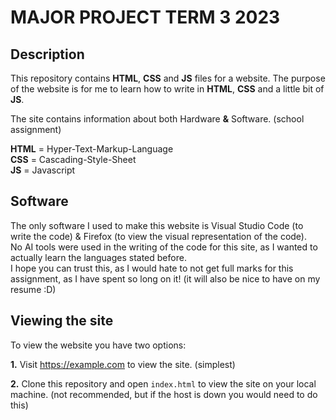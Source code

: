 # MAJOR PROJECT TERM 3 2023

## Description

 This repository contains <b>HTML</b>, <b>CSS</b> and <b>JS</b> files for a website.  The purpose of the website is for me to learn how to write in <b>HTML</b>, <b>CSS</b> and a little bit of <b>JS</b>.

 The site contains information about both Hardware <b>&</b> Software. (school assignment)

 <b>HTML</b> = Hyper-Text-Markup-Language  
 <b>CSS</b> = Cascading-Style-Sheet  
 <b>JS</b> = Javascript

 ## Software

 The only software I used to make this website is Visual Studio Code (to write the code) & Firefox (to view the visual representation of the code).  
 No AI tools were used in the writing of the code for this site, as I wanted to actually learn the languages stated before.  
 I hope you can trust this, as I would hate to not get full marks for this assignment, as I have spent so long on it! (it will also be nice to have on my resume :D)  

 ## Viewing the site

 To view the website you have two options:  
 
<b>1.</b> Visit https://example.com to view the site. (simplest)

<b>2.</b> Clone this repository and open `index.html` to view the site on your local machine. (not recommended, but if the host is down you would need to do this)

